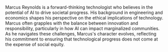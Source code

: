 Marcus Reynolds is a forward-thinking technologist who believes in the potential of AI to drive societal progress. His background in engineering and economics shapes his perspective on the ethical implications of technology. Marcus often grapples with the balance between innovation and responsibility, particularly in how AI can impact marginalized communities. As he navigates these challenges, Marcus's character evolves, reflecting his commitment to ensuring that technological progress does not come at the expense of social equity. 
